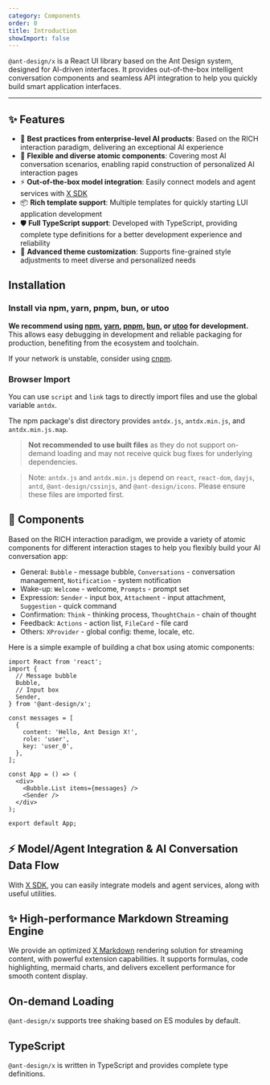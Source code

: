 ```yaml
---
category: Components
order: 0
title: Introduction
showImport: false
---
```


`@ant-design/x` is a React UI library based on the Ant Design system, designed for AI-driven interfaces. It provides out-of-the-box intelligent conversation components and seamless API integration to help you quickly build smart application interfaces.

---

## ✨ Features

- 🌈 **Best practices from enterprise-level AI products**: Based on the RICH interaction paradigm, delivering an exceptional AI experience
- 🧩 **Flexible and diverse atomic components**: Covering most AI conversation scenarios, enabling rapid construction of personalized AI interaction pages
- ⚡ **Out-of-the-box model integration**: Easily connect models and agent services with [X SDK](/sdks/introduce-en)
- 📦 **Rich template support**: Multiple templates for quickly starting LUI application development
- 🛡 **Full TypeScript support**: Developed with TypeScript, providing complete type definitions for a better development experience and reliability
- 🎨 **Advanced theme customization**: Supports fine-grained style adjustments to meet diverse and personalized needs

## Installation

### Install via npm, yarn, pnpm, bun, or utoo

**We recommend using [npm](https://www.npmjs.com/), [yarn](https://github.com/yarnpkg/yarn), [pnpm](https://pnpm.io/), [bun](https://bun.sh/), or [utoo](https://github.com/umijs/mako/tree/next) for development.** This allows easy debugging in development and reliable packaging for production, benefiting from the ecosystem and toolchain.

<InstallDependencies npm='$ npm install @ant-design/x --save' yarn='$ yarn add @ant-design/x' pnpm='$ pnpm install @ant-design/x --save' bun='$ bun add @ant-design/x' utoo='$ ut install @ant-design/x --save'></InstallDependencies>

If your network is unstable, consider using [cnpm](https://github.com/cnpm/cnpm).

### Browser Import

You can use `script` and `link` tags to directly import files and use the global variable `antdx`.

The npm package's dist directory provides `antdx.js`, `antdx.min.js`, and `antdx.min.js.map`.

> **Not recommended to use built files** as they do not support on-demand loading and may not receive quick bug fixes for underlying dependencies.

> Note: `antdx.js` and `antdx.min.js` depend on `react`, `react-dom`, `dayjs`, `antd`, `@ant-design/cssinjs`, and `@ant-design/icons`. Please ensure these files are imported first.

## 🧩 Components

Based on the RICH interaction paradigm, we provide a variety of atomic components for different interaction stages to help you flexibly build your AI conversation app:

- General: `Bubble` - message bubble, `Conversations` - conversation management, `Notification` - system notification
- Wake-up: `Welcome` - welcome, `Prompts` - prompt set
- Expression: `Sender` - input box, `Attachment` - input attachment, `Suggestion` - quick command
- Confirmation: `Think` - thinking process, `ThoughtChain` - chain of thought
- Feedback: `Actions` - action list, `FileCard` - file card
- Others: `XProvider` - global config: theme, locale, etc.

Here is a simple example of building a chat box using atomic components:

```tsx
import React from 'react';
import {
  // Message bubble
  Bubble,
  // Input box
  Sender,
} from '@ant-design/x';

const messages = [
  {
    content: 'Hello, Ant Design X!',
    role: 'user',
    key: 'user_0',
  },
];

const App = () => (
  <div>
    <Bubble.List items={messages} />
    <Sender />
  </div>
);

export default App;
```

## ⚡️ Model/Agent Integration & AI Conversation Data Flow

With [X SDK](/sdks/introduce-en), you can easily integrate models and agent services, along with useful utilities.

## ✨ High-performance Markdown Streaming Engine

We provide an optimized [X Markdown](/markdowns/introduce-en) rendering solution for streaming content, with powerful extension capabilities. It supports formulas, code highlighting, mermaid charts, and delivers excellent performance for smooth content display.

## On-demand Loading

`@ant-design/x` supports tree shaking based on ES modules by default.

## TypeScript

`@ant-design/x` is written in TypeScript and provides complete type definitions.
